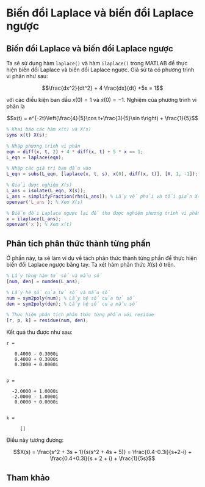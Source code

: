 # Biến đổi Laplace và biến đổi Laplace ngược

## Biến đổi Laplace và biến đổi Laplace ngược

Ta sẽ sử dụng hàm `laplace()` và hàm `ilaplace()` trong MATLAB để thực hiện biến đổi Laplace và biến đổi Laplace ngược. Giả sử ta có phương trình vi phân như sau:

```math
\frac{dx^2}{dt^2} + 4 \frac{dx}{dt} +5x = 1
```
với các điều kiện ban dầu $x(0)=1$ và $\dot x(0)=-1$. Nghiệm của phương trình vi phân là
```math
x(t) = e^{-2t}\left(\frac{4}{5}\cos t+\frac{3}{5}\sin t\right) + \frac{1}{5}
```

```matlab
% Khai báo các hàm x(t) và X(s)
syms x(t) X(s);

% Nhập phương trình vi phân
eqn = diff(x, t, 2) + 4 * diff(x, t) + 5 * x == 1;
L_eqn = laplace(eqn);

% Nhập các giá trị ban đầu vào
L_eqn = subs(L_eqn, [laplace(x, t, s), x(0), diff(x, t)], [X, 1, -1]);

% Giải được nghiệm X(s)
L_ans = isolate(L_eqn, X(s));
L_ans = simplifyFraction(rhs(L_ans)); % Lấy vế phải và tối giản X(s)
openvar('L_ans'); % Xem X(s)

% Biến đổi Laplace ngược lại để thu được nghiệm phương trình vi phân
x = ilaplace(L_ans);
openvar('x'); % Xem x(t)
```
## Phân tích phân thức thành từng phần

Ở phần này, ta sẽ làm ví dụ về tách phân thức thành từng phần để thực hiện biến đổi Laplace ngược bằng tay. Ta xét hàm phân thức $X(s)$ ở trên.
```matlab
% Lấy từng hàm tử số và mẫu số
[num, den] = numden(L_ans);

% Lấy hệ số của tử số và mẫu số
num = sym2poly(num); % Lấy hệ số của tử số
den = sym2poly(den); % Lấy hệ số của mẫu số

% Thực hiện phân tích phân thức từng phần với residue
[r, p, k] = residue(num, den);
```

Kết quả thu được như sau:
```
r =

   0.4000 - 0.3000i
   0.4000 + 0.3000i
   0.2000 + 0.0000i


p =

  -2.0000 + 1.0000i
  -2.0000 - 1.0000i
   0.0000 + 0.0000i


k =

     []
```

Điều này tương đương:
```math
X(s) = \frac{s^2 + 3s + 1}{s(s^2 + 4s + 5)} = \frac{0.4-0.3i}{s+2-i} + \frac{0.4+0.3i}{s + 2 + i} + \frac{1}{5s}
```
## Tham khảo
